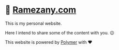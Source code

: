 # 📌 [Ramezany.com](http://ramezany.com)

This is my personal website.

Here I intend to share some of the content with you. 😉

This website is powered by [Polymer](https://www.polymer-project.org/) with ❤️
